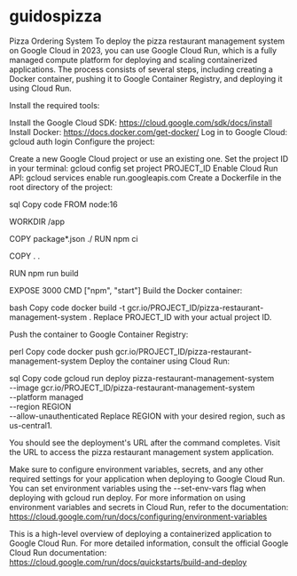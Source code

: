 # guidospizza
Pizza Ordering System
To deploy the pizza restaurant management system on Google Cloud in 2023, you can use Google Cloud Run, which is a fully managed compute
platform for deploying and scaling containerized applications. The process consists of several steps, including creating a Docker container, 
pushing it to Google Container Registry, and deploying it using Cloud Run.

Install the required tools:

Install the Google Cloud SDK: https://cloud.google.com/sdk/docs/install
Install Docker: https://docs.docker.com/get-docker/
Log in to Google Cloud: gcloud auth login
Configure the project:

Create a new Google Cloud project or use an existing one.
Set the project ID in your terminal: gcloud config set project PROJECT_ID
Enable Cloud Run API: gcloud services enable run.googleapis.com
Create a Dockerfile in the root directory of the project:

sql
Copy code
FROM node:16

WORKDIR /app

COPY package*.json ./
RUN npm ci

COPY . .

RUN npm run build

EXPOSE 3000
CMD ["npm", "start"]
Build the Docker container:

bash
Copy code
docker build -t gcr.io/PROJECT_ID/pizza-restaurant-management-system .
Replace PROJECT_ID with your actual project ID.

Push the container to Google Container Registry:

perl
Copy code
docker push gcr.io/PROJECT_ID/pizza-restaurant-management-system
Deploy the container using Cloud Run:

sql
Copy code
gcloud run deploy pizza-restaurant-management-system \
  --image gcr.io/PROJECT_ID/pizza-restaurant-management-system \
  --platform managed \
  --region REGION \
  --allow-unauthenticated
Replace REGION with your desired region, such as us-central1.

You should see the deployment's URL after the command completes. Visit the URL to access the pizza restaurant management system application.

Make sure to configure environment variables, secrets, and any other required settings for your application when deploying to Google Cloud Run. 
You can set environment variables using the --set-env-vars flag when deploying with gcloud run deploy. For more information on using environment 
variables and secrets in Cloud Run, refer to the documentation: https://cloud.google.com/run/docs/configuring/environment-variables

This is a high-level overview of deploying a containerized application to Google Cloud Run. For more detailed information, consult the official 
Google Cloud Run documentation: https://cloud.google.com/run/docs/quickstarts/build-and-deploy
